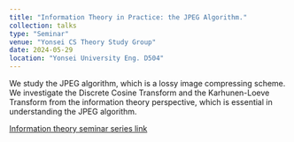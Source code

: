 ```yaml
---
title: "Information Theory in Practice: the JPEG Algorithm."
collection: talks
type: "Seminar"
venue: "Yonsei CS Theory Study Group"
date: 2024-05-29
location: "Yonsei University Eng. D504"
---
```


We study the JPEG algorithm, which is a lossy image compressing scheme. We investigate the Discrete Cosine Transform and the Karhunen-Loeve Transform from the information theory perspective, which is essential in understanding the JPEG algorithm.

[Information theory seminar series link](https://yonsei-cs-theory-students.github.io/)
